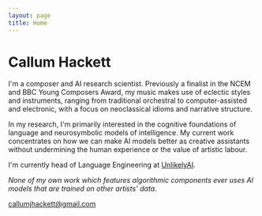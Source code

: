 ```yaml
---
layout: page
title: Home
---
```

# Callum Hackett

I'm a composer and AI research scientist. Previously a finalist in the NCEM and BBC Young Composers Award, my music makes use of eclectic styles and instruments, ranging from traditional orchestral to computer-assisted and electronic, with a focus on neoclassical idioms and narrative structure.

In my research, I'm primarily interested in the cognitive foundations of language and neurosymbolic models of intelligence. My current work concentrates on how we can make AI models better as creative assistants without undermining the human experience or the value of artistic labour.

I'm currently head of Language Engineering at [UnlikelyAI](https://www.unlikely.ai/).

*None of my own work which features algorithmic components ever uses AI models that are trained on other artists' data.*

callumjhackett@gmail.com